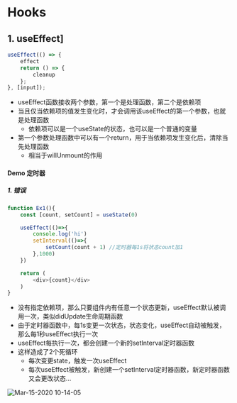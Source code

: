 # Hooks

## 1. useEffect]

```javascript
useEffect(() => {
    effect
    return () => {
        cleanup
    };
}, [input]);
```
- useEffect函数接收两个参数，第一个是处理函数，第二个是依赖项
- 当且仅当依赖项的值发生变化时，才会调用该useEffect的第一个参数，也就是处理函数
  - 依赖项可以是一个useState的状态，也可以是一个普通的变量
- 第一个参数处理函数中可以有一个return，用于当依赖项发生变化后，清除当先处理函数
    - 相当于willUnmount的作用 
#### Demo 定时器
##### 1. 错误
```javascript
function Ex1(){
    const [count, setCount] = useState(0)

    useEffect(()=>{
        console.log('hi')
        setInterval(()=>{
            setCount(count + 1) //定时器每1s将状态count加1
        },1000)
    })

    return (
        <div>{count}</div>
    )
}
```
- 没有指定依赖项，那么只要组件内有任意一个状态更新，useEffect默认被调用一次，类似didUpdate生命周期函数
- 由于定时器函数中，每1s变更一次状态，状态变化，useEffect自动被触发，那么每1秒useEffect执行一次
- useEffect每执行一次，都会创建一个新的setInterval定时器函数
- 这样造成了2个死循环
    - 每次变更state，触发一次useEffect
    - 每次useEffect被触发，新创建一个setInterval定时器函数，新定时器函数又会更改状态...
    
![Mar-15-2020 10-14-05](https://user-images.githubusercontent.com/26485327/76693764-bd501300-66a5-11ea-8370-661a370b4526.gif)





